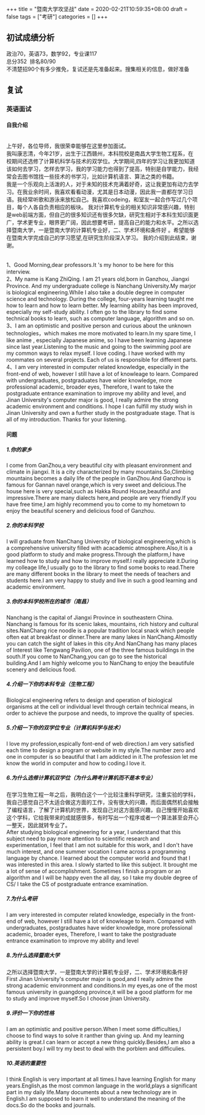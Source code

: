 +++
title = "暨南大学攻坚战"
date = 2020-02-21T10:59:35+08:00
draft = false
tags = ["考研"]
categories = []
+++

## 初试成绩分析
政治70，英语73，数学92，专业课117
<br>总分352 &nbsp;排名80/90
<br>不清楚招90个有多少推免，复试还是先准备起来。搜集相关的信息，做好准备

## 复试
### 英语面试
#### 自我介绍
<br>上午好，各位导师，我很荣幸能够在这里参加面试。
<br>我叫康志清，今年21岁，出生于江西赣州，本科院校是南昌大学生物工程系，在校期间还选修了计算机科学与技术的双学位。大学期间,四年的学习让我更加知道该如何去学习，怎样去学习，我的学习能力也得到了提高，特别是自学能力，我经常会去图书馆找一些技术的书学习，比如计算机语言、算法之类的书籍。
<br>我是一个乐观向上活泼的人，对于未知的技术充满着好奇，这让我更加有动力去学习。在我业余时间，我喜欢看看动漫，尤其是日本动漫，因此我一直都在学习日语。我经常听歌和游泳来放松自己。我喜欢codeing，和室友一起合作写过几个项目，每个人各自负责相应的板块。
我对计算机专业的相关知识非常感兴趣，特别是web前端方面，但自己的很多知识还有很多欠缺，研究生相对于本科生知识面更广，学术更专业，眼界更广阔，因此想要考研，提高自己的能力和水平。之所以选择暨南大学，一是暨南大学的计算机专业好，二、学术环境和条件好 。希望能够在暨南大学完成自己的学习愿望,在研究生阶段深入学习。
我的介绍到此结束，谢谢。

<br>1、Good Morning,dear professors.It 's my honor to be here for this interview.
<br>2、My name is Kang ZhiQing. I am 21 years old,born in Ganzhou, Jiangxi Province. And my undergraduate college is Nanchang University.My marjor is biological engineering.While I also take a double degree in computer science and technology. During the college, four-years learning taught me  how to learn and how to learn better. My learning ability has  been improved, especially my self-study ability. I often go to the library to find some technical books to learn, such as computer language, algorithm and so on.
<br>3、I am an optimistic and positive person and curious about the unknown technologies，which makes me more motivated to learn.In my spare time, I like anime , especially Japanese anime, so I have been learning Japanese since last year.Listening to the music and going to the swimming pool are my common ways to relax myself. I love coding. I have worked with my roommates on several projects. Each of us is responsible for different parts.
<br>4、I am very interested in computer related knowledge, especially in the front-end of web, however I still have a lot of knowleage to learn. Compared with undergraduates, postgraduates have  wider knowledge, more professional academic, broader eyes,  Therefore, I want to take the postgraduate entrance examination to improve my ability and level, and Jinan University's computer major  is good, I really admire the  strong academic environment and conditions. I hope I can fulfill my study wish in Jinan University and  own a further study in the postgraduate stage.
That is all of my introduction. Thanks for your listening.

#### 问题
##### 1.你的家乡
I come from GanZhou,a very beautiful city with  pleasant environment and  climate in jiangxi.  It is a city characterized by many mountains.So,Climbing mountains becomes a daily life of the people in GanZhou.And Ganzhou is famous for Gannan navel orange,which is very sweet and delicious.The house here is very special,such as Hakka Round House,beautiful and impressive.There are many dialects here,and people are very friendly.If you have free time,I am highly recommend you to come to my hometown to enjoy the beautiful scenery and delicious food of Ganzhou.

##### 2.你的本科学校
I will graduate from NanChang University of biological engineering,which is  a comprehensive university filled with acacademic atmosphere.Also,it is a good platform to study and make progress.Through the platform,I have learned how to study and how to improve myself.I really appreciate it.During my colleage life,I usually go to the library to find some books to read.There are many different books in the library to meet the needs of teachers and students here.I am very happy to study  and live in such a good learning and academic environment.

##### 3.你的本科学校所在的城市（南昌）
Nanchang  is the capital of Jiangxi Province in southeastern China. Nanchang is famous for its scenic lakes, mountains, rich history and cultural sites.NanChang rice noodle is a popular tradition local snack which people often eat at breakfast or dinner.There are many lakes in NanChang.Almostly you can catch the sight of lakes in this city.And NanChang has many places of Interest like Tengwang Pavilion, one of the three famous buildings in the south.If you come to NanChang,you can go to see the historical building.And  I am highly welcome you to NanChang to enjoy the beautifule scenery and delicious food.

##### 4.介绍一下你的本科专业（生物工程）
Biological engineering refers to design and operation of biological organisms at the cell or individual level through certain technical means, in order to achieve the purpose and needs, to improve the quality of species.

##### 5.介绍一下你的双学位专业（计算机科学与技术）
I love my profession,espically font-end of web direction.I am very satisfied each time to design a program or website in my style.The number zero and one in computer is so beautiful that I am addicted in it.The profession let me know the world in computer and how to coding.I love it.

##### 6.为什么选修计算机双学位（为什么跨考计算机而不是本专业）
在学习生物工程一年之后，我明白这个一个比较注重科学研究，注重实验的学科，我自己感觉自己不太适合做这方面的工作，没有很大的兴趣，而后面偶然机会接触了编程语言，了解了计算机的世界，发现自己对这方面感兴趣，自己慢慢开始喜欢这个学科，它给我带来的成就感很多，有时写出一个程序或者一个算法甚至会开心一整天，因此就转专业了。
<br>
After studying biological engineering for a year, I understand that this subject need to pay more attention to scientific research and experimentation, I feel that I am not suitable for this work, and I don't have much interest, and one summer vocation I came across a programming language by chance. I learned about the computer world and found that I was interested in this area. I slowly started to like this subject. It brought me a lot of sense of accomplishment. Sometimes I  finish a program or an algorithm and I will be happy even the all day, so I take my double degree of CS/ I take the CS of postgraduate entrance examination.
##### 7.为什么考研
I am very interested in computer related knowledge, especially in the front-end of web, however I still have a lot of knowleage to learn. Compared with undergraduates, postgraduates have  wider knowledge, more professional academic, broader eyes,  Therefore, I want to take the postgraduate entrance examination to improve my ability and level

##### 8.为什么选择暨南大学
之所以选择暨南大学，一是暨南大学的计算机专业好，二、学术环境和条件好 
First Jinan University's computer major  is good,and I really admire the strong academic environment and conditions.In my eyes,as one of the most famous university in guangdong province,it will be a good platform for me to study and improve myself.So I choose jinan University.

##### 9.评价一下你的性格
I am an optimistic and positive person.When I meet some difficulties,I choose to find ways to solve it ranther than giving up. And my learning ability is great.I can learn or accept a new thing quickly.Besides,I am also a persistent boy.I will try my best to deal with the porblem and difficulies.

##### 10.英语的重要性
I think English is very important at all times.I have learning English for many years.English,as the most common language in the world,plays a significant part in my daily life.Many documents about a new technology are in English.I am supposed to learn it well to understand the meaning of the docs.So do the books and journals.

